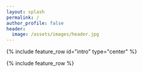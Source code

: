 ```yaml
---
layout: splash
permalink: /
author_profile: false
header:
  image: /assets/images/header.jpg
---
```



{% include feature_row id="intro" type="center" %}

{% include feature_row %}


